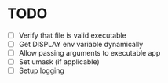 # TODO

- [ ] Verify that file is valid executable
- [ ] Get DISPLAY env variable dynamically
- [ ] Allow passing arguments to executable app
- [ ] Set umask (if applicable)
- [ ] Setup logging
